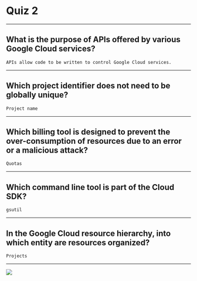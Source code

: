 # Quiz 2
____
## What is the purpose of APIs offered by various Google Cloud services?
```APIs allow code to be written to control Google Cloud services.```
____
## Which project identifier does not need to be globally unique?
```Project name```
____
## Which billing tool is designed to prevent the over-consumption of resources due to an error or a malicious attack?
```Quotas```
____
## Which command line tool is part of the Cloud SDK?
```gsutil```
____
## In the Google Cloud resource hierarchy, into which entity are resources organized?
```Projects```
____
[![](https://github.com/CodingWithHardik/CodingWithHardik/blob/main/img/subscribe_button.png)](https://www.youtube.com/@CloudHustlers)
